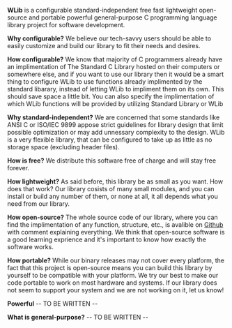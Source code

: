 **WLib** is a configurable standard-independent free fast lightweight open-source and portable powerful general-purpose C programming language library project for software development.

**Why configurable?**
We believe our tech-savvy users should be able to easily customize and build our library to fit their needs and desires.

**How configurable?**
We know that majority of C programmers already have an implimentation of The Standard C Library hosted on their computers or somewhere else, and if you want to use our library then it would be a smart thing to configure WLib to use functions already implimented by the standard libarary, instead of letting WLib to impliment them on its own. This should save space a little bit. You can also specify the implimentation of which WLib functions will be provided by utilizing Standard Library or WLib

**Why standard-independent?**
We are concerned that some standards like ANSI C or ISO/IEC 9899 appose strict guidelines for library design that limit possible optimization or may add unnessary complexity to the design. WLib is a very flexible library, that can be configured to take up as little as no storage space (excluding header files).

**How is free?**
We distribute this software free of charge and will stay free forever.

**How lightweight?**
As said before, this library be as small as you want. How does that work? Our library cosists of many small modules, and you can install or build any number of them, or none at all, it all depends what you need from our library.

**How open-source?**
The whole source code of our library, where you can find the implimentation of any function, structure, etc., is avalible on [Github](https://www.github.com/wspvlv/wlib) with comment explaining everything. We think that open-source software is a good learning exprience and it's important to know how exactly the software works.

**How portable?**
While our binary releases may not cover every platform, the fact that this project is open-source means you can build this library by yourself to be compatible with your platform. We try our best to make our code portable to work on most hardware and systems. If our library does not seem to support your system and we are not working on it, let us know!

**Powerful**
-- TO BE WRITTEN --

**What is general-purpose?**
-- TO BE WRITTEN --